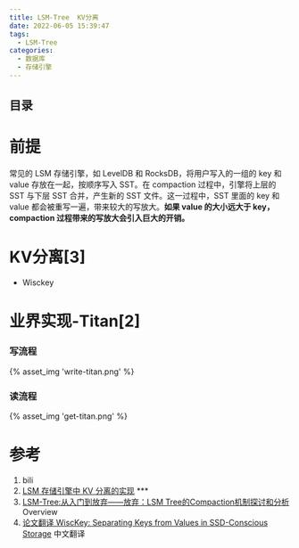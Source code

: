 ```yaml
---
title: LSM-Tree  KV分离
date: 2022-06-05 15:39:47
tags:
  - LSM-Tree
categories: 
  - 数据库
  - 存储引擎 
---
```


<p></p>
<!-- more -->

## 目录
<!-- toc -->

# 前提
常见的 LSM 存储引擎，如 LevelDB 和 RocksDB，将用户写入的一组的 key 和 value 存放在一起，按顺序写入 SST。在 compaction 过程中，引擎将上层的 SST 与下层 SST 合并，产生新的 SST 文件。这一过程中，SST 里面的 key 和 value 都会被重写一遍，带来较大的写放大。**如果 value 的大小远大于 key，compaction 过程带来的写放大会引入巨大的开销。**


# KV分离[3]
+ Wisckey 


# 业界实现-Titan[2]
### 写流程
{% asset_img  'write-titan.png' %}

### 读流程
{% asset_img  'get-titan.png'   %}


# 参考
1. bili 
2. [LSM 存储引擎中 KV 分离的实现](https://www.skyzh.dev/posts/articles/2021-08-07-lsm-kv-separation-overview/)  *** 
3. [LSM-Tree:从入门到放弃——放弃：LSM Tree的Compaction机制探讨和分析](https://zhuanlan.zhihu.com/p/428270334)   Overview
4. [论文翻译 WiscKey: Separating Keys from Values in SSD-Conscious Storage](https://zhuanlan.zhihu.com/p/423565251)  中文翻译

